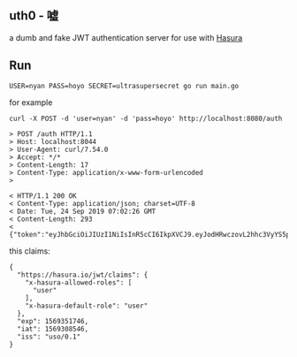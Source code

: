 uth0 - 嘘
---

a dumb and fake JWT authentication server for use with [Hasura](https://docs.hasura.io/1.0/graphql/manual/auth/authentication/jwt.html)

## Run

    USER=nyan PASS=hoyo SECRET=ultrasupersecret go run main.go

for example

    curl -X POST -d 'user=nyan' -d 'pass=hoyo' http://localhost:8080/auth

    > POST /auth HTTP/1.1
    > Host: localhost:8044
    > User-Agent: curl/7.54.0
    > Accept: */*
    > Content-Length: 17
    > Content-Type: application/x-www-form-urlencoded
    >

    < HTTP/1.1 200 OK
    < Content-Type: application/json; charset=UTF-8
    < Date: Tue, 24 Sep 2019 07:02:26 GMT
    < Content-Length: 293
    <
    {"token":"eyJhbGciOiJIUzI1NiIsInR5cCI6IkpXVCJ9.eyJodHRwczovL2hhc3VyYS5pby9qd3QvY2xhaW1zIjp7IngtaGFzdXJhLWFsbG93ZWQtcm9sZXMiOlsidXNlciJdLCJ4LWhhc3VyYS1kZWZhdWx0LXJvbGUiOiJ1c2VyIn0sImV4cCI6MTU2OTM1MTc0NiwiaWF0IjoxNTY5MzA4NTQ2LCJpc3MiOiJ1c28vMC4xIn0._MSaZ1pbkJYviwD1SitpR_kS8FqIvddx0RpPMS_8NIA"}

this claims:

    {
      "https://hasura.io/jwt/claims": {
        "x-hasura-allowed-roles": [
          "user"
        ],
        "x-hasura-default-role": "user"
      },
      "exp": 1569351746,
      "iat": 1569308546,
      "iss": "uso/0.1"
    }

